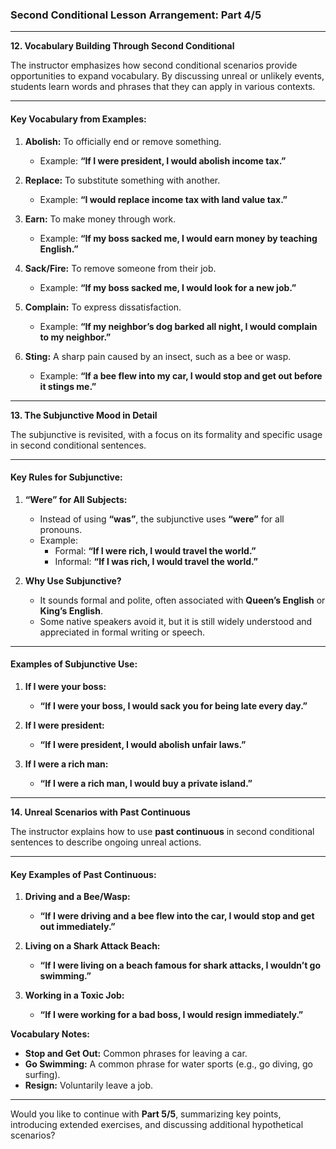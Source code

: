 ### Second Conditional Lesson Arrangement: Part 4/5

---

**12. Vocabulary Building Through Second Conditional**

The instructor emphasizes how second conditional scenarios provide opportunities to expand vocabulary. By discussing unreal or unlikely events, students learn words and phrases that they can apply in various contexts.

---

#### **Key Vocabulary from Examples:**

1. **Abolish:** To officially end or remove something.
    
    - Example: **“If I were president, I would abolish income tax.”**
2. **Replace:** To substitute something with another.
    
    - Example: **“I would replace income tax with land value tax.”**
3. **Earn:** To make money through work.
    
    - Example: **“If my boss sacked me, I would earn money by teaching English.”**
4. **Sack/Fire:** To remove someone from their job.
    
    - Example: **“If my boss sacked me, I would look for a new job.”**
5. **Complain:** To express dissatisfaction.
    
    - Example: **“If my neighbor’s dog barked all night, I would complain to my neighbor.”**
6. **Sting:** A sharp pain caused by an insect, such as a bee or wasp.
    
    - Example: **“If a bee flew into my car, I would stop and get out before it stings me.”**

---

**13. The Subjunctive Mood in Detail**

The subjunctive is revisited, with a focus on its formality and specific usage in second conditional sentences.

---

#### **Key Rules for Subjunctive:**

1. **“Were” for All Subjects:**
    
    - Instead of using **“was”**, the subjunctive uses **“were”** for all pronouns.
    - Example:
        - Formal: **“If I were rich, I would travel the world.”**
        - Informal: **“If I was rich, I would travel the world.”**
2. **Why Use Subjunctive?**
    
    - It sounds formal and polite, often associated with **Queen’s English** or **King’s English**.
    - Some native speakers avoid it, but it is still widely understood and appreciated in formal writing or speech.

---

#### **Examples of Subjunctive Use:**

1. **If I were your boss:**
    
    - **“If I were your boss, I would sack you for being late every day.”**
2. **If I were president:**
    
    - **“If I were president, I would abolish unfair laws.”**
3. **If I were a rich man:**
    
    - **“If I were a rich man, I would buy a private island.”**

---

**14. Unreal Scenarios with Past Continuous**

The instructor explains how to use **past continuous** in second conditional sentences to describe ongoing unreal actions.

---

#### **Key Examples of Past Continuous:**

1. **Driving and a Bee/Wasp:**
    
    - **“If I were driving and a bee flew into the car, I would stop and get out immediately.”**
2. **Living on a Shark Attack Beach:**
    
    - **“If I were living on a beach famous for shark attacks, I wouldn’t go swimming.”**
3. **Working in a Toxic Job:**
    
    - **“If I were working for a bad boss, I would resign immediately.”**

**Vocabulary Notes:**

- **Stop and Get Out:** Common phrases for leaving a car.
- **Go Swimming:** A common phrase for water sports (e.g., go diving, go surfing).
- **Resign:** Voluntarily leave a job.

---

Would you like to continue with **Part 5/5**, summarizing key points, introducing extended exercises, and discussing additional hypothetical scenarios?
